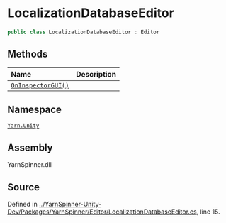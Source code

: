 # LocalizationDatabaseEditor

```csharp
public class LocalizationDatabaseEditor : Editor
```

## Methods

| Name | Description |
| :--- | :--- |
| [`OnInspectorGUI()`](localizationdatabaseeditor.oninspectorgui.md) |  |

## Namespace

[`Yarn.Unity`](../)

## Assembly

YarnSpinner.dll

## Source

Defined in [../YarnSpinner-Unity-Dev/Packages/YarnSpinner/Editor/LocalizationDatabaseEditor.cs](https://github.com/YarnSpinnerTool/YarnSpinner-Unity//blob/develop/Editor/LocalizationDatabaseEditor.cs#L15), line 15.

